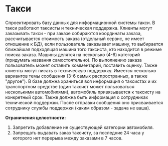 # Такси

Спроектировать базу данных для информационной системы такси. В такси работают таксисты и техническая поддержка.
Клиенты могут заказывать такси - при заказе собираются координаты заказа, рассчитывается стоимость заказа (отдельный сервис, не имеет отношение к БД), если пользователь заказывает машину, то выбирается ближайшая подходящая машина того таксиста, кто находится в режиме поиска заказа. Машины делятся на несколько (4-6) категорий (придумать названия самостоятельно). По выполнению заказа пользователь может оставить комментарий, поставить оценку.
Также клиенты могут писать в техническую поддержку. Имеется несколько вариантов темы сообщения (3-6 самых распространных, а также "другое").
В базе должна храниться вся информация о таксистах и их транспортном средстве (один таксист может пользоваться несколькими автомобилями), автомобиль привязывается к таксисту на конкретный срок. Также должна быть информация о сотрудниках технической поддержки. После отправки сообщения оно присваивается сотруднику службы поддержки (каким образом - задача не ваша).

**Ограничения целостности:**

1. Запретить добавление не существующей категории автомобиля.
2. Запрещать выдавать заказ таксисту, за последние 24 часа у которого нет перерыва между заказами в 7 часов.
